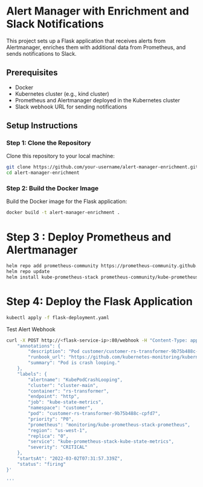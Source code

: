 # Alert Manager with Enrichment and Slack Notifications

This project sets up a Flask application that receives alerts from Alertmanager, enriches them with additional data from Prometheus, and sends notifications to Slack.

## Prerequisites

- Docker
- Kubernetes cluster (e.g., kind cluster)
- Prometheus and Alertmanager deployed in the Kubernetes cluster
- Slack webhook URL for sending notifications

## Setup Instructions

### Step 1: Clone the Repository

Clone this repository to your local machine:

```bash
git clone https://github.com/your-username/alert-manager-enrichment.git
cd alert-manager-enrichment
```
### Step 2: Build the Docker Image
Build the Docker image for the Flask application:

``` bash 
docker build -t alert-manager-enrichment .
```

# Step 3 : Deploy Prometheus and Alertmanager

```bash 
helm repo add prometheus-community https://prometheus-community.github.io/helm-charts
helm repo update
helm install kube-prometheus-stack prometheus-community/kube-prometheus-stack
```

# Step 4: Deploy the Flask Application

``` bash 
kubectl apply -f flask-deployment.yaml
```

Test Alert Webhook
``` bash 
curl -X POST http://<flask-service-ip>:80/webhook -H "Content-Type: application/json" -d '{
    "annotations": {
        "description": "Pod customer/customer-rs-transformer-9b75b488c-cpfd7 (rs-transformer) is restarting 2.11 times / 10 minutes.",
        "runbook_url": "https://github.com/kubernetes-monitoring/kubernetes-mixin/tree/master/runbook.md#alert-name-kubepodcrashlooping",
        "summary": "Pod is crash looping."
    },
    "labels": {
        "alertname": "KubePodCrashLooping",
        "cluster": "cluster-main",
        "container": "rs-transformer",
        "endpoint": "http",
        "job": "kube-state-metrics",
        "namespace": "customer",
        "pod": "customer-rs-transformer-9b75b488c-cpfd7",
        "priority": "P0",
        "prometheus": "monitoring/kube-prometheus-stack-prometheus",
        "region": "us-west-1",
        "replica": "0",
        "service": "kube-prometheus-stack-kube-state-metrics",
        "severity": "CRITICAL"
    },
    "startsAt": "2022-03-02T07:31:57.339Z",
    "status": "firing"
}'

'''
